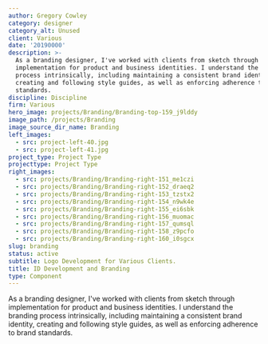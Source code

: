```yaml
---
author: Gregory Cowley
category: designer
category_alt: Unused
client: Various
date: '20190000'
description: >-
  As a branding designer, I've worked with clients from sketch through
  implementation for product and business identities. I understand the branding
  process intrinsically, including maintaining a consistent brand identity,
  creating and following style guides, as well as enforcing adherence to brand
  standards.
discipline: Discipline
firm: Various
hero_image: projects/Branding/Branding-top-159_j9lddy
image_path: /projects/Branding
image_source_dir_name: Branding
left_images:
  - src: project-left-40.jpg
  - src: project-left-41.jpg
project_type: Project Type
projecttype: Project Type
right_images:
  - src: projects/Branding/Branding-right-151_me1czi
  - src: projects/Branding/Branding-right-152_draeq2
  - src: projects/Branding/Branding-right-153_tzstx2
  - src: projects/Branding/Branding-right-154_n9wk4e
  - src: projects/Branding/Branding-right-155_ei6sbk
  - src: projects/Branding/Branding-right-156_muomac
  - src: projects/Branding/Branding-right-157_qumsql
  - src: projects/Branding/Branding-right-158_z9pcfo
  - src: projects/Branding/Branding-right-160_i0sgcx
slug: branding
status: active
subtitle: Logo Development for Various Clients.
title: ID Development and Branding
type: Component
---
```

As a branding designer, I've worked with clients from sketch through implementation for product and business identities. I understand the branding process intrinsically, including maintaining a consistent brand identity, creating and following style guides, as well as enforcing adherence to brand standards.
